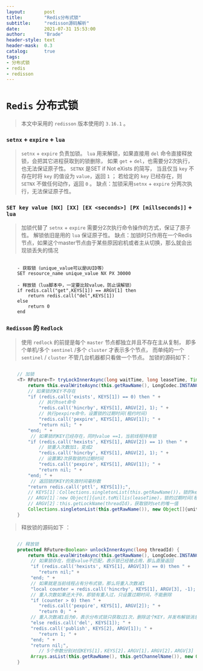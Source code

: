 ```yaml
---
layout:       post
title:        "Redis分布式锁"
subtitle:     "redisson源码解析"
date:         2021-07-31 15:53:00
author:       "Brade"
header-style: text
header-mask:  0.3
catalog:      true
tags:
- 分布式锁
- redis
- redisson
---
```


# `Redis` 分布式锁
> 本文中采用的 `redisson` 版本使用的 `3.16.1` 。

### `setnx` + `expire` + `lua`
> `setnx` + `expire` 负责加锁。
> `lua` 用来解锁，如果直接用 `del` 命令直接释放锁，会把其它进程获取到的锁删除，
> 如果 `get` +  `del`，也需要分2次执行，也无法保证原子性。
> `SETNX` 是SET if Not eXists 的简写，
> 当且仅当 `key` 不存在时将 `key` 的值设为 `value`，返回 `1` ；
> 若给定的 `key` 已经存在，则 `SETNX` 不做任何动作，返回 `0` 。
> 缺点：加锁采用`setnx` + `expire` 分两次执行，无法保证原子性。

### `SET key value [NX] [XX] [EX <seconds>] [PX [millseconds]]` + `lua`
> 加锁代替了 `setnx` + `expire` 需要分2次执行命令操作的方式，保证了原子性。
> 解锁依旧是用的 `lua` 保证原子性。
> 缺点：加锁时只作用在一个Redis节点，如果这个master节点由于某些原因宕机或者主从切换，那么就会出现锁丢失的情况
```

    - 获取锁（unique_value可以是UUID等）
    SET resource_name unique_value NX PX 30000
    
    - 释放锁（lua脚本中，一定要比较value，防止误解锁）
    if redis.call("get",KEYS[1]) == ARGV[1] then
        return redis.call("del",KEYS[1])
    else
        return 0
    end

```


###  `Redisson` 的 `Redlock`
> 使用 `redlock` 的前提是每个 `master` 节点都独立并且不存在主从复制，
> 即多个单机/多个 `sentinel` /多个 `cluster` 才表示多个节点，
> 而单纯的一个 `sentinel` / `cluster` 不管几台机器都只看做一个节点。
> 加锁的源码如下：

```java

    // 加锁
    <T> RFuture<T> tryLockInnerAsync(long waitTime, long leaseTime, TimeUnit unit, long threadId, RedisStrictCommand<T> command) {
        return this.evalWriteAsync(this.getRawName(), LongCodec.INSTANCE, command, 
        // 如果锁的KEY不存在
        "if (redis.call('exists', KEYS[1]) == 0) then " +
            // 执行hset命令
            "redis.call('hincrby', KEYS[1], ARGV[2], 1); " +
            // 执行pexpire命令，设置锁的过期时间(租约时间)
            "redis.call('pexpire', KEYS[1], ARGV[1]); " +
            "return nil; " +
        "end; " +
         // 如果锁的KEY已经存在，同时value ==1，当前线程持有锁   
        "if (redis.call('hexists', KEYS[1], ARGV[2]) == 1) then " +
            // 锁重入次数加1，变成2
            "redis.call('hincrby', KEYS[1], ARGV[2], 1); " +
            // 设置第2次获取锁的过期时间
            "redis.call('pexpire', KEYS[1], ARGV[1]); " +
            "return nil; " +
        "end; " +
         // 返回锁的KEY的失效时间毫秒数   
        "return redis.call('pttl', KEYS[1]);", 
        // KEYS[1]：Collections.singletonList(this.getRawName())，锁的key
        // ARGV[1]：new Object[]{unit.toMillis(leaseTime)，锁的过期时间(租约时间)
        // ARGV[2]：this.getLockName(threadId)，获取锁时set的唯一值
        Collections.singletonList(this.getRawName()), new Object[]{unit.toMillis(leaseTime), this.getLockName(threadId)});
    }

```

> 释放锁的源码如下 ：

```java

    // 释放锁
    protected RFuture<Boolean> unlockInnerAsync(long threadId) {
        return this.evalWriteAsync(this.getRawName(), LongCodec.INSTANCE, RedisCommands.EVAL_BOOLEAN, 
         // 如果锁存在，但是value不匹配，表示锁已经被占用，那么直接返回
         "if (redis.call('hexists', KEYS[1], ARGV[3]) == 0) then " +
            "return nil;" +
         "end; " +
         // 如果就是当前线程占有分布式锁，那么将重入次数减1
         "local counter = redis.call('hincrby', KEYS[1], ARGV[3], -1); " +
         // 重入次数如果还大于0，即锁有重入过，只设置过期时间，不能删除   
         "if (counter > 0) then " +
            "redis.call('pexpire', KEYS[1], ARGV[2]); " +
            "return 0; " +
         // 重入次数减1后为0，表示分布式锁只获取过1次，删除这个KEY，并发布解锁消息    
         "else redis.call('del', KEYS[1]); " +
         "redis.call('publish', KEYS[2], ARGV[1]); " +
            "return 1; " +
         "end; " +
         "return nil;",
            // 5个参数分别对应KEYS[1]，KEYS[2]，ARGV[1]，ARGV[2]，ARGV[3]
         Arrays.asList(this.getRawName(), this.getChannelName()), new Object[]{LockPubSub.UNLOCK_MESSAGE, this.internalLockLeaseTime, this.getLockName(threadId)});
    }

```